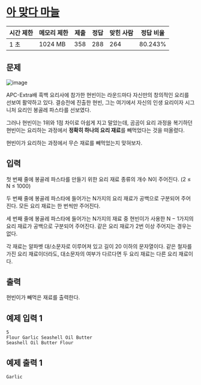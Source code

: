 # [아 맞다 마늘](https://www.acmicpc.net/problem/32978)

| 시간 제한 | 메모리 제한 | 제출 | 정답 | 맞힌 사람 | 정답 비율 |
| --- | --- | --- | --- | --- | --- |
| 1 초 | 1024 MB | 358 | 288 | 264 | 80.243% |

## 문제

![image](https://upload.acmicpc.net/d9aa5a59-6b29-4e67-87fb-ddef342f0778/-/preview/)

APC-Extra배 흑백 요리사에 참가한 현빈이는 라운드마다 자신만의 창의적인 요리를 선보여 활약하고 있다. 결승전에 진출한 현빈, 그는 여기에서 자신의 인생 요리이자 시그니처 요리인 봉골레 파스타를 선보였다.

그러나 현빈이는 1위와 1점 차이로 아쉽게 지고 말았는데, 곰곰이 요리 과정을 복기하던 현빈이는 요리하는 과정에서 **정확히 하나의 요리 재료**를 빼먹었다는 것을 떠올렸다.

현빈이가 요리하는 과정에서 무슨 재료를 빼먹었는지 맞혀보자.

## 입력

첫 번째 줄에 봉골레 파스타를 만들기 위한 요리 재료 종류의 개수 N이 주어진다. (2 ≤ N ≤ 1000)

두 번째 줄에 봉골레 파스타에 들어가는 N가지의 요리 재료가 공백으로 구분되어 주어진다. 모든 요리 재료는 한 번씩만 주어진다.

세 번째 줄에 봉골레 파스타에 들어가는 N가지의 재료 중 현빈이가 사용한 N − 1가지의 요리 재료가 공백으로 구분되어 주어진다. 같은 요리 재료가 2번 이상 주어지는 경우는 없다.

각 재료는 알파벳 대/소문자로 이루어져 있고 길이 20 이하의 문자열이다. 같은 철자를 가진 요리 재료이더라도, 대소문자의 여부가 다르다면 두 요리 재료는 다른 요리 재료이다.

## 출력

현빈이가 빼먹은 재료를 출력한다.

## 예제 입력 1

```
5
Flour Garlic Seashell Oil Butter
Seashell Oil Butter Flour

```

## 예제 출력 1

```
Garlic
```
